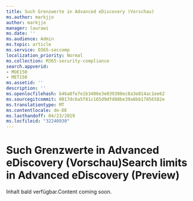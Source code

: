```yaml
---
title: Such Grenzwerte in Advanced eDiscovery (Vorschau)
ms.author: markjjo
author: markjjo
manager: laurawi
ms.date: ''
ms.audience: Admin
ms.topic: article
ms.service: O365-seccomp
localization_priority: Normal
ms.collection: M365-security-compliance
search.appverid:
- MOE150
- MET150
ms.assetid: ''
description: ''
ms.openlocfilehash: b46a8fe7e1b3406e3e039380ec8a3e814ac1ee62
ms.sourcegitcommit: 0017dc6a5f81c165d9dfd88be39a6bb17856582e
ms.translationtype: MT
ms.contentlocale: de-DE
ms.lasthandoff: 04/23/2019
ms.locfileid: "32240930"
---
```

# <a name="search-limits-in-advanced-ediscovery-preview"></a><span data-ttu-id="956b6-102">Such Grenzwerte in Advanced eDiscovery (Vorschau)</span><span class="sxs-lookup"><span data-stu-id="956b6-102">Search limits in Advanced eDiscovery (Preview)</span></span>

<span data-ttu-id="956b6-103">Inhalt bald verfügbar.</span><span class="sxs-lookup"><span data-stu-id="956b6-103">Content coming soon.</span></span>
